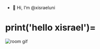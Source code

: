 - 👋 Hi, I’m @xisraeluni

<!---
xisraeluni/xisraeluni is a ✨ special ✨ repository because its `README.md` (this file) appears on your GitHub profile.
You can click the Preview link to take a look at your changes.
--->
print('hello xisrael')=
==

![room gif](https://github.com/xisraeluni/xisraeluni/assets/115751683/55a8e16e-7b50-40ec-9377-8258fadd3e7e)
